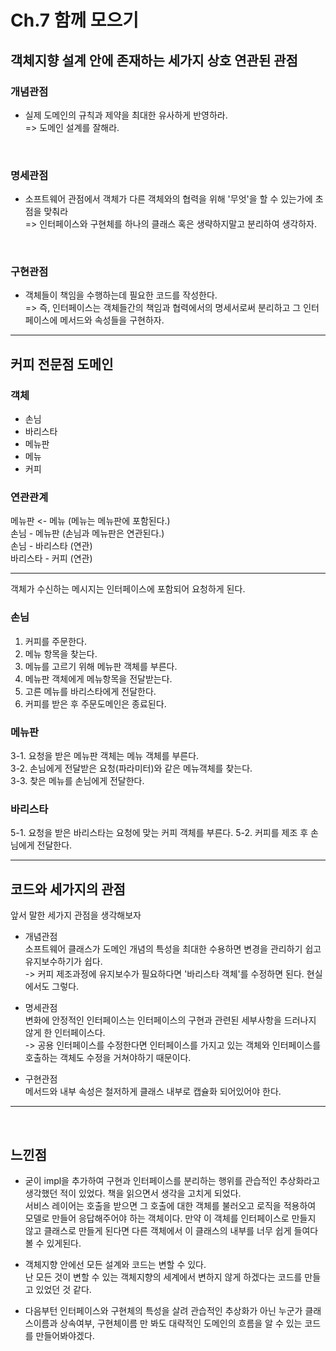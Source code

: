 # Ch.7 함께 모으기

## 객체지향 설계 안에 존재하는 세가지 상호 연관된 관점

### 개념관점
- 실제 도메인의 규칙과 제약을 최대한 유사하게 반영하라.  
=> 도메인 설계를 잘해라.

<br>

### 명세관점
- 소프트웨어 관점에서 객체가 다른 객체와의 협력을 위해 '무엇'을 할 수 있는가에 초점을 맞춰라  
=> 인터페이스와 구현체를 하나의 클래스 혹은 생략하지말고 분리하여 생각하자.

<br>

### 구현관점
- 객체들이 책임을 수행하는데 필요한 코드를 작성한다.  
=> 즉, 인터페이스는 객체들간의 책임과 협력에서의 명세서로써 분리하고 그 인터페이스에 메서드와 속성들을 구현하자.


<hr>

## 커피 전문점 도메인

### 객체
- 손님
- 바리스타
- 메뉴판
- 메뉴
- 커피

### 연관관계
메뉴판 <- 메뉴 (메뉴는 메뉴판에 포함된다.)  
손님 - 메뉴판 (손님과 메뉴판은 연관된다.)  
손님 - 바리스타 (연관)  
바리스타 - 커피 (연관)  

<hr>

객체가 수신하는 메시지는 인터페이스에 포함되어 요청하게 된다.

### 손님
1. 커피를 주문한다.
2. 메뉴 항목을 찾는다.
3. 메뉴를 고르기 위해 메뉴판 객체를 부른다.
4. 메뉴판 객체에게 메뉴항목을 전달받는다.
5. 고른 메뉴를 바리스타에게 전달한다.
6. 커피를 받은 후 주문도메인은 종료된다.

### 메뉴판
3-1. 요청을 받은 메뉴판 객체는 메뉴 객체를 부른다.  
3-2. 손님에게 전달받은 요청(파라미터)와 같은 메뉴객체를 찾는다.  
3-3. 찾은 메뉴를 손님에게 전달한다.  

### 바리스타
5-1. 요청을 받은 바리스타는 요청에 맞는 커피 객체를 부른다.
5-2. 커피를 제조 후 손님에게 전달한다.

<hr>

## 코드와 세가지의 관점
앞서 말한 세가지 관점을 생각해보자

- 개념관점  
소프트웨어 클래스가 도메인 개념의 특성을 최대한 수용하면 변경을 관리하기 쉽고 유지보수하기가 쉽다.  
-> 커피 제조과정에 유지보수가 필요하다면 '바리스타 객체'를 수정하면 된다. 현실에서도 그렇다.

- 명세관점  
변화에 안정적인 인터페이스는 인터페이스의 구현과 관련된 세부사항을 드러나지 않게 한 인터페이스다.  
-> 공용 인터페이스를 수정한다면 인터페이스를 가지고 있는 객체와 인터페이스를 호출하는 객체도 수정을 거쳐야하기 때문이다.

- 구현관점  
메서드와 내부 속성은 철저하게 클래스 내부로 캡슐화 되어있어야 한다.  

<hr>
<br>

## 느낀점
- 굳이 impl을 추가하여 구현과 인터페이스를 분리하는 행위를 관습적인 추상화라고 생각했던 적이 있었다. 책을 읽으면서 생각을 고치게 되었다.  
서비스 레이어는 호출을 받으면 그 호출에 대한 객체를 불러오고 로직을 적용하여 모델로 만들어 응답해주어야 하는 객체이다. 만약 이 객체를 인터페이스로 만들지 않고 클래스로 만들게 된다면 다른 객체에서 이 클래스의 내부를 너무 쉽게 들여다 볼 수 있게된다.

- 객체지향 안에선 모든 설계와 코드는 변할 수 있다.  
난 모든 것이 변할 수 있는 객체지향의 세계에서 변하지 않게 하겠다는 코드를 만들고 있었던 것 같다.

- 다음부턴 인터페이스와 구현체의 특성을 살려 관습적인 추상화가 아닌 누군가 클래스이름과 상속여부, 구현체이름 만 봐도 대략적인 도메인의 흐름을 알 수 있는 코드를 만들어봐야겠다.
